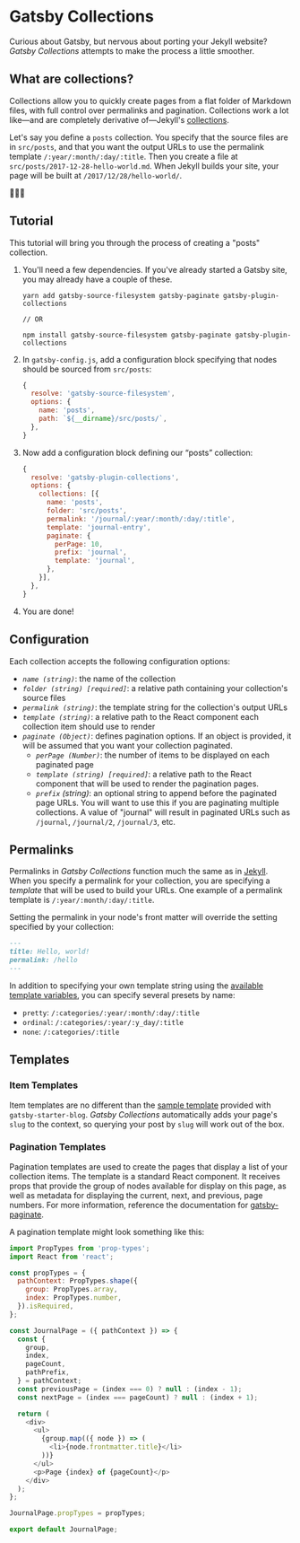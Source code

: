 # Gatsby Collections

Curious about Gatsby, but nervous about porting your Jekyll website? _Gatsby Collections_ attempts to make the process a little smoother.

## What are collections?

Collections allow you to quickly create pages from a flat folder of Markdown files, with full control over permalinks and pagination. Collections work a lot like—and are completely derivative of—Jekyll's [collections](https://jekyllrb.com/docs/collections/).

Let's say you define a `posts` collection. You specify that the source files are in `src/posts`, and that you want the output URLs to use the permalink template `/:year/:month/:day/:title`. Then you create a file at `src/posts/2017-12-28-hello-world.md`. When Jekyll builds your site, your page will be built at `/2017/12/28/hello-world/`.

🎉🎉🎉

## Tutorial

This tutorial will bring you through the process of creating a "posts" collection.

1. You'll need a few dependencies. If you've already started a Gatsby site, you may already have a couple of these.
    ```
    yarn add gatsby-source-filesystem gatsby-paginate gatsby-plugin-collections

    // OR

    npm install gatsby-source-filesystem gatsby-paginate gatsby-plugin-collections
    ```

1. In `gatsby-config.js`, add a configuration block specifying that nodes should be sourced from `src/posts`:

    ```js
    {
      resolve: 'gatsby-source-filesystem',
      options: {
        name: 'posts',
        path: `${__dirname}/src/posts/`,
      },
    }
    ```

1. Now add a configuration block defining our “posts” collection:
    ```js
    {
      resolve: 'gatsby-plugin-collections',
      options: {
        collections: [{
          name: 'posts',
          folder: 'src/posts',
          permalink: '/journal/:year/:month/:day/:title',
          template: 'journal-entry',
          paginate: {
            perPage: 10,
            prefix: 'journal',
            template: 'journal',
          },
        }],
      },
    }
    ```

1. You are done!

## Configuration

Each collection accepts the following configuration options:

- _`name (string)`_: the name of the collection
- _`folder (string) [required]`_: a relative path containing your collection's source files
- _`permalink (string)`_: the template string for the collection's output URLs
- _`template (string)`_: a relative path to the React component each collection item should use to render
- _`paginate (Object)`_: defines pagination options. If an object is provided, it will be assumed that you want your collection paginated.
    - _`perPage (Number)`_: the number of items to be displayed on each paginated page
    - _`template (string) [required]`_: a relative path to the React component that will be used to render the pagination pages.
    - _`prefix` (string)_: an optional string to append before the paginated page URLs. You will want to use this if you are paginating multiple collections. A value of "journal" will result in paginated URLs such as `/journal`, `/journal/2`, `/journal/3`, etc.

## Permalinks

Permalinks in _Gatsby Collections_ function much the same as in [Jekyll](https://jekyllrb.com/docs/permalinks/). When you specify a permalink for your collection, you are specifying a _template_ that will be used to build your URLs. One example of a permalink template is `/:year/:month/:day/:title`.

Setting the permalink in your node's front matter will override the setting specified by your collection:

```md
---
title: Hello, world!
permalink: /hello
---
```

In addition to specifying your own template string using the [available template variables](https://jekyllrb.com/docs/permalinks/#template-variables), you can specify several presets by name:

- `pretty`: `/:categories/:year/:month/:day/:title`
- `ordinal`: `/:categories/:year/:y_day/:title`
- `none`: `/:categories/:title`

## Templates

### Item Templates

Item templates are no different than the [sample template](https://github.com/gatsbyjs/gatsby-starter-blog/blob/master/src/templates/blog-post.js) provided with `gatsby-starter-blog`. _Gatsby Collections_ automatically adds your page's `slug` to the context, so querying your post by `slug` will work out of the box.

### Pagination Templates

Pagination templates are used to create the pages that display a list of your collection items. The template is a standard React component. It receives props that provide the group of nodes available for display on this page, as well as metadata for displaying the current, next, and previous, page numbers. For more information, reference the documentation for [gatsby-paginate](https://github.com/pixelstew/gatsby-paginate).

A pagination template might look something like this:

```js
import PropTypes from 'prop-types';
import React from 'react';

const propTypes = {
  pathContext: PropTypes.shape({
    group: PropTypes.array,
    index: PropTypes.number,
  }).isRequired,
};

const JournalPage = ({ pathContext }) => {
  const {
    group,
    index,
    pageCount,
    pathPrefix,
  } = pathContext;
  const previousPage = (index === 0) ? null : (index - 1);
  const nextPage = (index === pageCount) ? null : (index + 1);

  return (
    <div>
      <ul>
        {group.map(({ node }) => (
          <li>{node.frontmatter.title}</li>
        ))}
      </ul>
      <p>Page {index} of {pageCount}</p>
    </div>
  );
};

JournalPage.propTypes = propTypes;

export default JournalPage;
```
